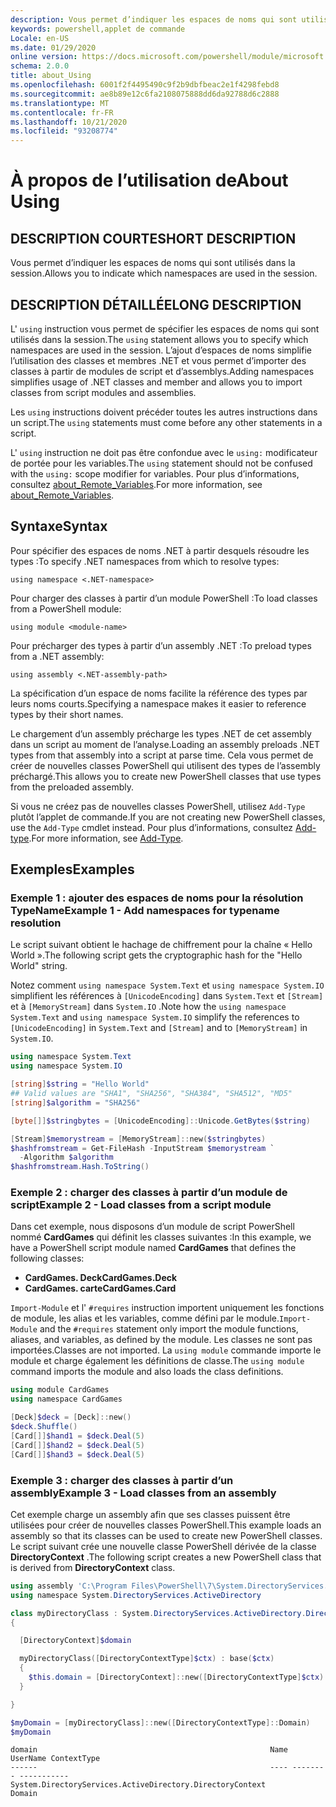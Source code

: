 ```yaml
---
description: Vous permet d’indiquer les espaces de noms qui sont utilisés dans la session.
keywords: powershell,applet de commande
Locale: en-US
ms.date: 01/29/2020
online version: https://docs.microsoft.com/powershell/module/microsoft.powershell.core/about/about_using?view=powershell-6&WT.mc_id=ps-gethelp
schema: 2.0.0
title: about_Using
ms.openlocfilehash: 6001f2f4495490c9f2b9dbfbeac2e1f4298febd8
ms.sourcegitcommit: ae8b89e12c6fa2108075888dd6da92788d6c2888
ms.translationtype: MT
ms.contentlocale: fr-FR
ms.lasthandoff: 10/21/2020
ms.locfileid: "93208774"
---
```

# <a name="about-using"></a><span data-ttu-id="e07ee-104">À propos de l’utilisation de</span><span class="sxs-lookup"><span data-stu-id="e07ee-104">About Using</span></span>

## <a name="short-description"></a><span data-ttu-id="e07ee-105">DESCRIPTION COURTE</span><span class="sxs-lookup"><span data-stu-id="e07ee-105">SHORT DESCRIPTION</span></span>
<span data-ttu-id="e07ee-106">Vous permet d’indiquer les espaces de noms qui sont utilisés dans la session.</span><span class="sxs-lookup"><span data-stu-id="e07ee-106">Allows you to indicate which namespaces are used in the session.</span></span>

## <a name="long-description"></a><span data-ttu-id="e07ee-107">DESCRIPTION DÉTAILLÉE</span><span class="sxs-lookup"><span data-stu-id="e07ee-107">LONG DESCRIPTION</span></span>

<span data-ttu-id="e07ee-108">L' `using` instruction vous permet de spécifier les espaces de noms qui sont utilisés dans la session.</span><span class="sxs-lookup"><span data-stu-id="e07ee-108">The `using` statement allows you to specify which namespaces are used in the session.</span></span> <span data-ttu-id="e07ee-109">L’ajout d’espaces de noms simplifie l’utilisation des classes et membres .NET et vous permet d’importer des classes à partir de modules de script et d’assemblys.</span><span class="sxs-lookup"><span data-stu-id="e07ee-109">Adding namespaces simplifies usage of .NET classes and member and allows you to import classes from script modules and assemblies.</span></span>

<span data-ttu-id="e07ee-110">Les `using` instructions doivent précéder toutes les autres instructions dans un script.</span><span class="sxs-lookup"><span data-stu-id="e07ee-110">The `using` statements must come before any other statements in a script.</span></span>

<span data-ttu-id="e07ee-111">L' `using` instruction ne doit pas être confondue avec le `using:` modificateur de portée pour les variables.</span><span class="sxs-lookup"><span data-stu-id="e07ee-111">The `using` statement should not be confused with the `using:` scope modifier for variables.</span></span> <span data-ttu-id="e07ee-112">Pour plus d’informations, consultez [about_Remote_Variables](about_Remote_Variables.md).</span><span class="sxs-lookup"><span data-stu-id="e07ee-112">For more information, see [about_Remote_Variables](about_Remote_Variables.md).</span></span>

## <a name="syntax"></a><span data-ttu-id="e07ee-113">Syntaxe</span><span class="sxs-lookup"><span data-stu-id="e07ee-113">Syntax</span></span>

<span data-ttu-id="e07ee-114">Pour spécifier des espaces de noms .NET à partir desquels résoudre les types :</span><span class="sxs-lookup"><span data-stu-id="e07ee-114">To specify .NET namespaces from which to resolve types:</span></span>

```
using namespace <.NET-namespace>
```

<span data-ttu-id="e07ee-115">Pour charger des classes à partir d’un module PowerShell :</span><span class="sxs-lookup"><span data-stu-id="e07ee-115">To load classes from a PowerShell module:</span></span>

```
using module <module-name>
```

<span data-ttu-id="e07ee-116">Pour précharger des types à partir d’un assembly .NET :</span><span class="sxs-lookup"><span data-stu-id="e07ee-116">To preload types from a .NET assembly:</span></span>

```
using assembly <.NET-assembly-path>
```

<span data-ttu-id="e07ee-117">La spécification d’un espace de noms facilite la référence des types par leurs noms courts.</span><span class="sxs-lookup"><span data-stu-id="e07ee-117">Specifying a namespace makes it easier to reference types by their short names.</span></span>

<span data-ttu-id="e07ee-118">Le chargement d’un assembly précharge les types .NET de cet assembly dans un script au moment de l’analyse.</span><span class="sxs-lookup"><span data-stu-id="e07ee-118">Loading an assembly preloads .NET types from that assembly into a script at parse time.</span></span> <span data-ttu-id="e07ee-119">Cela vous permet de créer de nouvelles classes PowerShell qui utilisent des types de l’assembly préchargé.</span><span class="sxs-lookup"><span data-stu-id="e07ee-119">This allows you to create new PowerShell classes that use types from the preloaded assembly.</span></span>

<span data-ttu-id="e07ee-120">Si vous ne créez pas de nouvelles classes PowerShell, utilisez `Add-Type` plutôt l’applet de commande.</span><span class="sxs-lookup"><span data-stu-id="e07ee-120">If you are not creating new PowerShell classes, use the `Add-Type` cmdlet instead.</span></span> <span data-ttu-id="e07ee-121">Pour plus d’informations, consultez [Add-type](xref:Microsoft.PowerShell.Utility.Add-Type).</span><span class="sxs-lookup"><span data-stu-id="e07ee-121">For more information, see [Add-Type](xref:Microsoft.PowerShell.Utility.Add-Type).</span></span>

## <a name="examples"></a><span data-ttu-id="e07ee-122">Exemples</span><span class="sxs-lookup"><span data-stu-id="e07ee-122">Examples</span></span>

### <a name="example-1---add-namespaces-for-typename-resolution"></a><span data-ttu-id="e07ee-123">Exemple 1 : ajouter des espaces de noms pour la résolution TypeName</span><span class="sxs-lookup"><span data-stu-id="e07ee-123">Example 1 - Add namespaces for typename resolution</span></span>

<span data-ttu-id="e07ee-124">Le script suivant obtient le hachage de chiffrement pour la chaîne « Hello World ».</span><span class="sxs-lookup"><span data-stu-id="e07ee-124">The following script gets the cryptographic hash for the "Hello World" string.</span></span>

<span data-ttu-id="e07ee-125">Notez comment `using namespace System.Text` et `using namespace System.IO` simplifient les références à `[UnicodeEncoding]` dans `System.Text` et `[Stream]` et à `[MemoryStream]` dans `System.IO` .</span><span class="sxs-lookup"><span data-stu-id="e07ee-125">Note how the `using namespace System.Text` and `using namespace System.IO` simplify the references to `[UnicodeEncoding]` in `System.Text` and `[Stream]` and to `[MemoryStream]` in `System.IO`.</span></span>

```powershell
using namespace System.Text
using namespace System.IO

[string]$string = "Hello World"
## Valid values are "SHA1", "SHA256", "SHA384", "SHA512", "MD5"
[string]$algorithm = "SHA256"

[byte[]]$stringbytes = [UnicodeEncoding]::Unicode.GetBytes($string)

[Stream]$memorystream = [MemoryStream]::new($stringbytes)
$hashfromstream = Get-FileHash -InputStream $memorystream `
  -Algorithm $algorithm
$hashfromstream.Hash.ToString()
```

### <a name="example-2---load-classes-from-a-script-module"></a><span data-ttu-id="e07ee-126">Exemple 2 : charger des classes à partir d’un module de script</span><span class="sxs-lookup"><span data-stu-id="e07ee-126">Example 2 - Load classes from a script module</span></span>

<span data-ttu-id="e07ee-127">Dans cet exemple, nous disposons d’un module de script PowerShell nommé **CardGames** qui définit les classes suivantes :</span><span class="sxs-lookup"><span data-stu-id="e07ee-127">In this example, we have a PowerShell script module named **CardGames** that defines the following classes:</span></span>

- <span data-ttu-id="e07ee-128">**CardGames. Deck**</span><span class="sxs-lookup"><span data-stu-id="e07ee-128">**CardGames.Deck**</span></span>
- <span data-ttu-id="e07ee-129">**CardGames. carte**</span><span class="sxs-lookup"><span data-stu-id="e07ee-129">**CardGames.Card**</span></span>

<span data-ttu-id="e07ee-130">`Import-Module` et l' `#requires` instruction importent uniquement les fonctions de module, les alias et les variables, comme défini par le module.</span><span class="sxs-lookup"><span data-stu-id="e07ee-130">`Import-Module` and the `#requires` statement only import the module functions, aliases, and variables, as defined by the module.</span></span> <span data-ttu-id="e07ee-131">Les classes ne sont pas importées.</span><span class="sxs-lookup"><span data-stu-id="e07ee-131">Classes are not imported.</span></span> <span data-ttu-id="e07ee-132">La `using module` commande importe le module et charge également les définitions de classe.</span><span class="sxs-lookup"><span data-stu-id="e07ee-132">The `using module` command imports the module and also loads the class definitions.</span></span>

```powershell
using module CardGames
using namespace CardGames

[Deck]$deck = [Deck]::new()
$deck.Shuffle()
[Card[]]$hand1 = $deck.Deal(5)
[Card[]]$hand2 = $deck.Deal(5)
[Card[]]$hand3 = $deck.Deal(5)
```

### <a name="example-3---load-classes-from-an-assembly"></a><span data-ttu-id="e07ee-133">Exemple 3 : charger des classes à partir d’un assembly</span><span class="sxs-lookup"><span data-stu-id="e07ee-133">Example 3 - Load classes from an assembly</span></span>

<span data-ttu-id="e07ee-134">Cet exemple charge un assembly afin que ses classes puissent être utilisées pour créer de nouvelles classes PowerShell.</span><span class="sxs-lookup"><span data-stu-id="e07ee-134">This example loads an assembly so that its classes can be used to create new PowerShell classes.</span></span> <span data-ttu-id="e07ee-135">Le script suivant crée une nouvelle classe PowerShell dérivée de la classe **DirectoryContext** .</span><span class="sxs-lookup"><span data-stu-id="e07ee-135">The following script creates a new PowerShell class that is derived from **DirectoryContext** class.</span></span>

```powershell
using assembly 'C:\Program Files\PowerShell\7\System.DirectoryServices.dll'
using namespace System.DirectoryServices.ActiveDirectory

class myDirectoryClass : System.DirectoryServices.ActiveDirectory.DirectoryContext
{

  [DirectoryContext]$domain

  myDirectoryClass([DirectoryContextType]$ctx) : base($ctx)
  {
    $this.domain = [DirectoryContext]::new([DirectoryContextType]$ctx)
  }

}

$myDomain = [myDirectoryClass]::new([DirectoryContextType]::Domain)
$myDomain
```

```Output
domain                                                    Name UserName ContextType
------                                                    ---- -------- -----------
System.DirectoryServices.ActiveDirectory.DirectoryContext                    Domain
```
